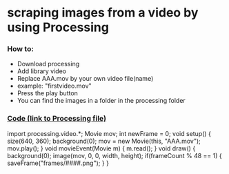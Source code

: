 # scraping images from a video by using Processing

### How to:
- Download processing
- Add library video
- Replace AAA.mov by your own video file(name)
- example: "firstvideo.mov"
- Press the play button
- You can find the images in a folder in the processing folder

### [Code (link to Processing file)](https://github.com/ArtezGDA/scrapingTool_timelapseMaps/blob/master/example_code/Processing%20file%20images_from_movie/images_from_movie.pde) 

import processing.video.*;
Movie mov;
int newFrame = 0;
void setup() {
 size(640, 360);
 background(0);
 mov = new Movie(this, "AAA.mov");  
 mov.play();
}
void movieEvent(Movie m) {
 m.read();
}
void draw() {
 background(0);
 image(mov, 0, 0, width, height);
 if(frameCount % 48 == 1)
 {
   saveFrame("frames/####.png");
 }
}